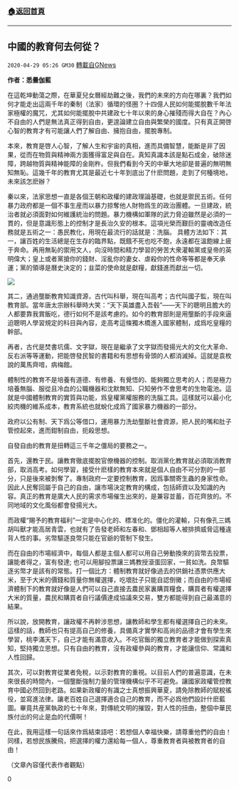 ###  [:house:返回首頁](https://github.com/ourhimalayas/txt)
---

## 中國的教育何去何從？
`2020-04-29 05:26 GM30` [轉載自GNews](https://gnews.org/zh-hant/188311/)

**作者：悉曇伽藍**

在這乾坤動蕩之際，在華夏兒女曆經劫難之後，我們的未來的方向在哪裏？我們如何才能走出這兩千年的秦制（法家）循環的怪圈？十四億人民如何能擺脫數千年法家極權的魔咒，尤其如何能擺脫中共建政七十年以來的身心摧殘而得大自在？內心不自由的人們是無法真正得到自由，更遑論建立自由與繁榮的國度。只有真正開啓心智的教育才有可能讓人們了解自由、擁抱自由，擺脫專制。

本來，教育是啓人心智，了解人生和宇宙的真相，進而具備智慧，能斷是非了因果，從而在物質與精神兩方面獲得富足與自在。真知真識本該是點石成金，破除迷障，跨越物質與精神能障的金剛杵。但我們看到今天的中華大地卻是普遍的無明無知無恥。這幾千年的教育尤其是最近七十年到底出了什麽問題，走到了何種境地，未來該怎麽辦？

秦以來，法家思想一直是各個王朝和政權的建政理論基礎，也就是禦民五術。任何暴力政府都是一個不事生産而以暴力掠奪他人財物爲生的政治團體。一旦建政，統治者就必須面對如何維護統治的問題。暴力機構如軍隊的武力脅迫雖然是必須的一貫的，但是意識形態上的控制才是長治久安的根本。這項光榮而艱巨的靈魂改造任務就是五術之一：愚民教化，用現在最流行的話就是：洗腦。 具體方法如下：其一，讓百姓的生活總是在生存的臨界點，既餓不死也吃不飽，永遠都在溫飽線上疲于奔命。再用無恥的禦用文人，向沒時間和精力學習的勞苦大衆灌輸黨或皇帝的英明偉大；皇上或者黨搶你的錢財、淫亂你的妻女、虐殺你的性命等等都是奉天承運；黨的領導是曆史決定的；韭菜的使命就是獻糧，獻錢進而獻出一切。

![](https://s3.amazonaws.com/gnews-media-offload/wp-content/uploads/2020/04/29052325/image0-209.jpg)

其二，通過壟斷教育知識資源，古代叫科舉，現在叫高考；古代叫國子監，現在叫教育部。當年唐太宗辦科舉時大笑：“天下英雄盡入吾毂”——天下的聰明且膽大的人都要靠我賞飯吃，德行如何不是該考慮的。如今的教育部則是用壟斷的手段來逼迫聰明人學習規定的科目與內容，走高考這條獨木橋進入國家體制，成爲吃皇糧的幹部。

再者，古代是焚書坑儒、文字獄，現在是繼承了文字獄而發揚光大的文化大革命、反右派等等運動，把能啓發民智的書籍和有思想有骨頭的人都消滅掉。這就是袁枚說的萬馬齊喑，病梅館。

體制性的教育不是培養有道德、有修養、有覺悟的、能夠獨立思考的人；而是極力培養無腦、服從且冷血的公職機器和沈默無知、只知勞作不會思考的生物電池。這就是中國體制教育的實質與功能，爲皇權黨權服務的洗腦工具。這樣就可以最小化絞肉機的維系成本，教育系統也就蛻化成爲了國家暴力機器的一部分。

政府以公有制、天下爲公等借口，運用暴力洗劫壟斷社會資源，把人民的嘴和肚子管控起來，進而鉗制自由，扼殺思想。

自發自由的教育是扭轉這三千年之僵局的要務之一。

首先，還教于民。讓教育徹底擺脫官僚機器的控制。取消黨化教育就必須取消教育部，取消高考。如何學習，接受什麽樣的教育本來就是個人自由不可分割的一部分，只是後來被剝奪了。專制政府一定要控制教育，因爲事關寄生蟲的身家性命。因此人民奪回屬于自己的自由，讓市場決定教育的構成，包括師資以及知識的內容。真正的教育是廣大人民的需求市場催生出來的，是兼容並蓄，百花齊放的。不同地域的文化風俗都會發揚光大。

而政權“賜予的教育福利”一定是中心化的、標准化的。僵化的灌輸，只有像孔三媽胡叫獸才能高居青雲，也就有了告發老師和左春和、鄧相超等人被排擠威脅這種違背人性的事。劣幣驅逐良幣只能在官爺的管制下發生。

而在自由的市場經濟中，每個人都是主個人都可以用自己勞動換來的貨幣去投票，讓能者得之，富有發達; 也可以用腳投票讓三媽教授滾蛋回家，一貧如洗。良幣驅逐劣幣才是該有的常態。打一個比方：體制教育就好像過去的供銷社憑票供應大米，至于大米的價錢和質量你無權選擇，吃壞肚子只能自認倒黴；而自由的市場經濟體制下的教育就好像是人們可以自己直接去農民家裏購買糧食，購買者有權選擇大米的質量，農民和購買者自行議價達成協議來交易，雙方都能得到自己最滿意的結果。

所以說，放開教育，讓政權不再幹涉思想，讓教師和學生都有權選擇自己的未來。這樣的話，教師也只有提高自己的修養，具備真才實學和高尚的品德才會有學生來學習，桃李滿天下，自己才能有滿意收入。不吃官飯的獨立教育者才能做到探索真知，堅持獨立思想。只有自由的教育，沒有政權參與的教育，才能讓信仰、常識和人性回歸。

其次，可以對教育從業者免稅，以示對教育的重視。以目前人們的普遍意識，在未來很長的時間內，一個壟斷強制力量的管理機構似乎不可避免。讓國家政權管控教育中國必然回到老路。如果新政權的有識之士真想振興華夏，請免除教師的賦稅徭役，並寫進法律。讓老百姓自己選擇適合自己的教育，而不必爲他們設計什麽藍圖。畢竟共産黨執政的七十年來，對傳統文明的摧毀，對人性的扭曲，整個中華民族付出的何止是血的代價啊！

在此，我用這樣一句話來作爲結束語吧：若想個人幸福快樂，請尊重他們的自由！同樣，若想民族騰飛，把選擇的權力還給每一個人，尊重教育者與被教育者的自由！

（文章內容僅代表作者觀點）

0
